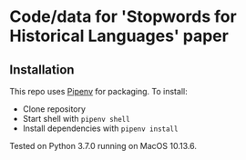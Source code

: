 # Code/data for 'Stopwords for Historical Languages' paper

## Installation

This repo uses [Pipenv](https://pipenv.readthedocs.io/en/latest/) for packaging. To install:
- Clone repository
- Start shell with ```pipenv shell```
- Install dependencies with ```pipenv install```

Tested on Python 3.7.0 running on MacOS 10.13.6.
